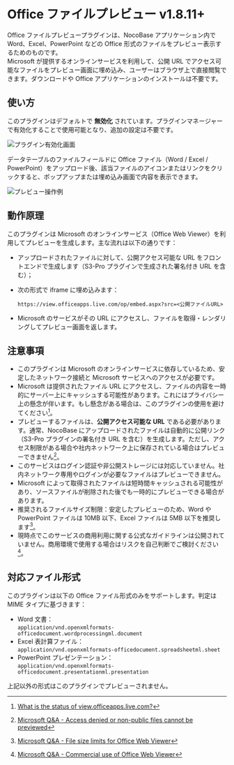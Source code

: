 # Office ファイルプレビュー <Badge>v1.8.11+</Badge>

<PluginInfo name="file-previewer-office"></PluginInfo>

Office ファイルプレビュープラグインは、NocoBase アプリケーション内で Word、Excel、PowerPoint などの Office 形式のファイルをプレビュー表示するためのものです。  
Microsoft が提供するオンラインサービスを利用して、公開 URL でアクセス可能なファイルをプレビュー画面に埋め込み、ユーザーはブラウザ上で直接閲覧できます。ダウンロードや Office アプリケーションのインストールは不要です。

## 使い方

このプラグインはデフォルトで **無効化** されています。プラグインマネージャーで有効化することで使用可能となり、追加の設定は不要です。

![プラグイン有効化画面](https://static-docs.nocobase.com/20250731140048.png)

データテーブルのファイルフィールドに Office ファイル（Word / Excel / PowerPoint）をアップロード後、該当ファイルのアイコンまたはリンクをクリックすると、ポップアップまたは埋め込み画面で内容を表示できます。

![プレビュー操作例](https://static-docs.nocobase.com/20250731143231.png)

## 動作原理

このプラグインは Microsoft のオンラインサービス（Office Web Viewer）を利用してプレビューを生成します。主な流れは以下の通りです：

- アップロードされたファイルに対して、公開アクセス可能な URL をフロントエンドで生成します（S3-Pro プラグインで生成された署名付き URL を含む）；
- 次の形式で iframe に埋め込みます：

  ```
  https://view.officeapps.live.com/op/embed.aspx?src=<公開ファイルURL>
  ```

- Microsoft のサービスがその URL にアクセスし、ファイルを取得・レンダリングしてプレビュー画面を返します。

## 注意事項

- このプラグインは Microsoft のオンラインサービスに依存しているため、安定したネットワーク接続と Microsoft サービスへのアクセスが必要です。
- Microsoft は提供されたファイル URL にアクセスし、ファイルの内容を一時的にサーバー上にキャッシュする可能性があります。これにはプライバシー上の懸念が伴います。もし懸念がある場合は、このプラグインの使用を避けてください[^1]。
- プレビューするファイルは、**公開アクセス可能な URL** である必要があります。通常、NocoBase にアップロードされたファイルは自動的に公開リンク（S3-Pro プラグインの署名付き URL を含む）を生成します。ただし、アクセス制限がある場合や社内ネットワーク上に保存されている場合はプレビューできません[^2]。
- このサービスはログイン認証や非公開ストレージには対応していません。社内ネットワーク専用やログインが必要なファイルはプレビューできません。
- Microsoft によって取得されたファイルは短時間キャッシュされる可能性があり、ソースファイルが削除された後でも一時的にプレビューできる場合があります。
- 推奨されるファイルサイズ制限：安定したプレビューのため、Word や PowerPoint ファイルは 10MB 以下、Excel ファイルは 5MB 以下を推奨します[^3]。
- 現時点でこのサービスの商用利用に関する公式なガイドラインは公開されていません。商用環境で使用する場合はリスクを自己判断でご検討ください[^4]。

## 対応ファイル形式

このプラグインは以下の Office ファイル形式のみをサポートします。判定は MIME タイプに基づきます：

- Word 文書：  
  `application/vnd.openxmlformats-officedocument.wordprocessingml.document`
- Excel 表計算ファイル：  
  `application/vnd.openxmlformats-officedocument.spreadsheetml.sheet`
- PowerPoint プレゼンテーション：  
  `application/vnd.openxmlformats-officedocument.presentationml.presentation`

上記以外の形式はこのプラグインでプレビューされません。

[^1]: [What is the status of view.officeapps.live.com?](https://learn.microsoft.com/en-us/answers/questions/5191451/what-is-the-status-of-view-officeapps-live-com)  
[^2]: [Microsoft Q&A - Access denied or non-public files cannot be previewed](https://learn.microsoft.com/en-us/answers/questions/1411722/https-view-officeapps-live-com-op-embed-aspx)  
[^3]: [Microsoft Q&A - File size limits for Office Web Viewer](https://learn.microsoft.com/en-us/answers/questions/1411722/https-view-officeapps-live-com-op-embed-aspx#file-size-limits)  
[^4]: [Microsoft Q&A - Commercial use of Office Web Viewer](https://learn.microsoft.com/en-us/answers/questions/5191451/what-is-the-status-of-view.officeapps.live.com#commercial-use)
